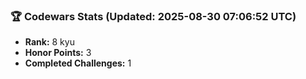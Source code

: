 ### 🏆 Codewars Stats (Updated: 2025-08-30 07:06:52 UTC)

- **Rank:** 8 kyu
- **Honor Points:** 3
- **Completed Challenges:** 1
